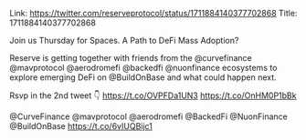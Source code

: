 Link:  https://twitter.com/reserveprotocol/status/1711884140377702868
Title: 1711884140377702868

Join us Thursday for Spaces.  A Path to DeFi Mass Adoption?

Reserve is getting together with friends from the @curvefinance @mavprotocol @aerodromefi @backedfi @nuonfinance ecosystems to explore emerging DeFi on @BuildOnBase and what could happen next.

Rsvp in the 2nd tweet 👇 https://t.co/OVPFDa1UN3 https://t.co/OnHM0P1bBk

@CurveFinance @mavprotocol @aerodromefi @BackedFi @NuonFinance @BuildOnBase https://t.co/6vIUQBijc1